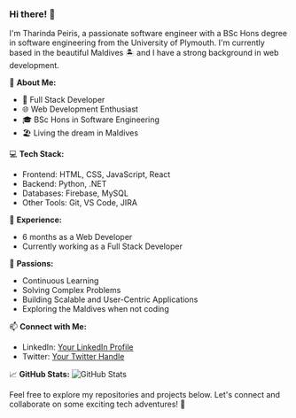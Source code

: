 ### Hi there! 👋

I'm Tharinda Peiris, a passionate software engineer with a BSc Hons degree in software engineering from the University of Plymouth. I'm currently based in the beautiful Maldives 🏝️ and I have a strong background in web development.

🚀 **About Me:**
- 💼 Full Stack Developer
- 🌐 Web Development Enthusiast
- 🎓 BSc Hons in Software Engineering
- 🏖️ Living the dream in Maldives

💻 **Tech Stack:**
- Frontend: HTML, CSS, JavaScript, React
- Backend: Python, .NET
- Databases: Firebase, MySQL
- Other Tools: Git, VS Code, JIRA

🌟 **Experience:**
- 6 months as a Web Developer
- Currently working as a Full Stack Developer

🌱 **Passions:**
- Continuous Learning
- Solving Complex Problems
- Building Scalable and User-Centric Applications
- Exploring the Maldives when not coding

📫 **Connect with Me:**
- LinkedIn: [Your LinkedIn Profile]([https://www.linkedin.com/in/yourprofile/](https://www.linkedin.com/in/tharinda-peiris/))
- Twitter: [Your Twitter Handle](https://twitter.com/TharindaPeiris)

📈 **GitHub Stats:**
![GitHub Stats](https://github-readme-stats.vercel.app/api?username=trill97&show_icons=true)

Feel free to explore my repositories and projects below. Let's connect and collaborate on some exciting tech adventures! 🚀
